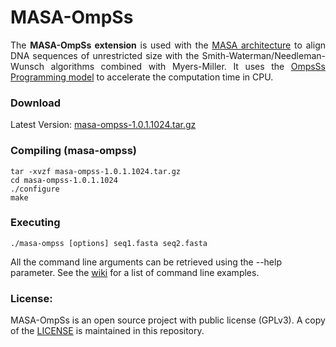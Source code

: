 # MASA-OmpSs

<p align="justify">
The <b>MASA-OmpSs extension</b> is used with the <a href="https://github.com/edanssandes/MASA-Core">MASA architecture</a> to align DNA sequences of unrestricted size with the Smith-Waterman/Needleman-Wunsch algorithms combined with Myers-Miller. It uses the <a href="https://pm.bsc.es/ompss">OmpsSs Programming model</a> to accelerate the computation time in CPU. 
</p>

### Download

Latest Version: [masa-ompss-1.0.1.1024.tar.gz](releases/masa-ompss-1.0.1.1024.tar.gz?raw=true)


### Compiling (masa-ompss)

```
tar -xvzf masa-ompss-1.0.1.1024.tar.gz
cd masa-ompss-1.0.1.1024
./configure
make
```

### Executing

```
./masa-ompss [options] seq1.fasta seq2.fasta
```
All the command line arguments can be retrieved using the --help parameter. See the [wiki](https://github.com/edanssandes/MASA-Core/wiki/Command-line-examples) for a list of command line examples.


### License:

MASA-OmpSs is an open source project with public license (GPLv3). A copy of the [LICENSE](https://raw.githubusercontent.com/edanssandes/MASA-OmpSs/master/LICENSE) is maintained in this repository. 


